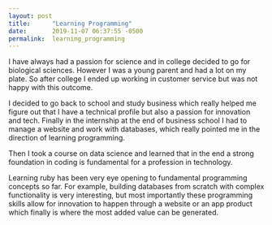 ```yaml
---
layout: post
title:      "Learning Programming"
date:       2019-11-07 06:37:55 -0500
permalink:  learning_programming
---
```



I have always had a passion for science and in college decided to go for biological sciences. However I was a young parent and had a lot on my plate. So after college I ended up working in customer service but was not happy with this outcome. 

I decided to go back to school and study business which really helped me figure out that I have a technical profile but also a passion for innovation and tech. Finally in the internship at the end of business school I had to manage a website and work with databases, which really pointed me in the direction of learning programming.

Then I took a course on data science and learned that in the end a strong foundation in coding is fundamental for a profession in technology.

Learning ruby has been very eye opening to fundamental programming concepts so far. For example, building databases from scratch with complex functionality is very interesting, but most importantly these programming skills allow for innovation to happen through a website or an app product which finally is where the most added value can be generated.
